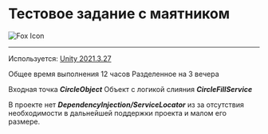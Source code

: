 ﻿


# Тестовое задание с маятником
![Fox Icon](https://i.ibb.co/L02ycvv/image-006-0048.jpg)
______________________
Используется: [Unity 2021.3.27](https://unity3d.com/unity/whats-new/2021.3.27)

Общее время выполнения 12 часов
Разделенное на 3 вечера

Входная точка ***CircleObject***
Объект с логикой слияния ***CircleFillService***

В проекте нет ***DependencyInjection/ServiceLocator*** из за отсутствия необходимости в дальнейшей поддержки проекта и малом его размере.

